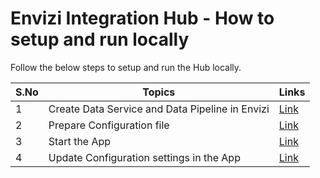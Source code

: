 # Envizi Integration Hub - How to setup and run locally

Follow the below steps to setup and run the Hub locally.

<table>
    <thead>
        <th>S.No</th>
        <th>Topics</th>
        <th>Links</th>
    </thead>
    <tr>
        <td>1</td>
        <td>Create Data Service and Data Pipeline in Envizi</td>
        <td><a href="./01-create-data-services-in-envizi">Link</a></td>
   </tr>   
    <tr>
        <td>2</td>
        <td>Prepare Configuration file </td>
        <td><a href="./02-prepare-configuration-file">Link</a></td>
   </tr>   
    <tr>
        <td>3</td>
        <td>Start the App</td>
        <td><a href="./03-start-app-in-local/">Link</a></td>
   </tr>   
    <tr>
        <td>4</td>
        <td> Update Configuration settings in the App</td>
        <td><a href="./04-update-config-settings-in-app">Link</a></td>
   </tr>    
</table>